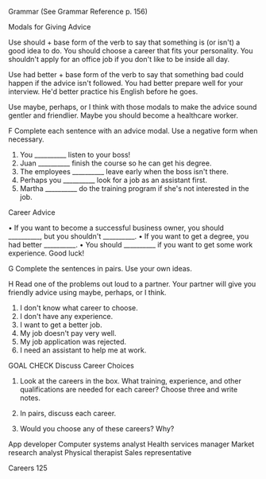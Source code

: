 Grammar (See Grammar Reference p. 156)

Modals for Giving Advice

Use should + base form of the verb to say that something is (or isn't) a good idea to do.
You should choose a career that fits your personality.
You shouldn't apply for an office job if you don't like to be inside all day.

Use had better + base form of the verb to say that something bad could happen if the advice isn't followed.
You had better prepare well for your interview.
He'd better practice his English before he goes.

Use maybe, perhaps, or I think with those modals to make the advice sound gentler and friendlier.
Maybe you should become a healthcare worker.

F Complete each sentence with an advice modal. Use a negative form when necessary.

1. You __________ listen to your boss!
2. Juan __________ finish the course so he can get his degree.
3. The employees __________ leave early when the boss isn't there.
4. Perhaps you __________ look for a job as an assistant first.
5. Martha __________ do the training program if she's not interested in the job.

Career Advice

• If you want to become a successful business owner, you should __________, but you shouldn't __________.
• If you want to get a degree, you had better __________.
• You should __________ if you want to get some work experience. Good luck!

G Complete the sentences in pairs. Use your own ideas.

H Read one of the problems out loud to a partner. Your partner will give you friendly advice using maybe, perhaps, or I think.

1. I don't know what career to choose.
2. I don't have any experience.
3. I want to get a better job.
4. My job doesn't pay very well.
5. My job application was rejected.
6. I need an assistant to help me at work.

GOAL CHECK Discuss Career Choices

1. Look at the careers in the box. What training, experience, and other qualifications are needed for each career? Choose three and write notes.

2. In pairs, discuss each career.

3. Would you choose any of these careers? Why?

App developer
Computer systems analyst
Health services manager
Market research analyst
Physical therapist
Sales representative

Careers 125